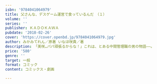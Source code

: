 ```yaml
---
isbn: '9784041064979'
title: 父さんな、デスゲーム運営で食っているんだ　（１）
volume: ''
series: ''
publisher: ＫＡＤＯＫＡＷＡ
pubdate: '2018-02-26'
cover: 'https://cover.openbd.jp/9784041064979.jpg'
author: みかみてれん／原著 いなほ咲貴／著
description: 「美咲…パパ頑張るからな！」これは、とある中間管理職の男の物語――。
price: '580'
genre: ''
target: 一般
format: コミック
content: コミックス・劇画

---
```

